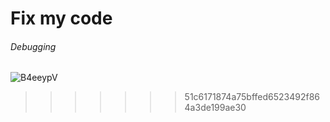 # Fix my code
######		Debugging


![B4eeypV](https://github.com/AyanSwarga/Fix_My_Code_Challenge/assets/117749127/f7bd9d94-13b6-4e92-afa2-291fc6d0653f)
>>>>>>> 51c6171874a75bffed6523492f864a3de199ae30
